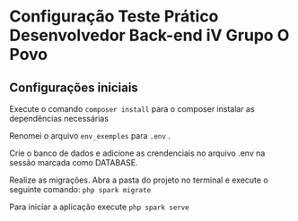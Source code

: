 # Configuração Teste Prático Desenvolvedor Back-end iV Grupo O Povo

## Configurações iniciais

Execute o comando `composer install` para o composer instalar as dependências necessárias

Renomei o arquivo `env_exemples` para `.env` .

Crie o banco de dados e adicione as crendenciais no arquivo .env na sessão marcada como DATABASE.

Realize as migrações.
    Abra a pasta do projeto no terminal e execute o seguinte comando:
        `php spark migrate`


Para iniciar a aplicação execute `php spark serve`